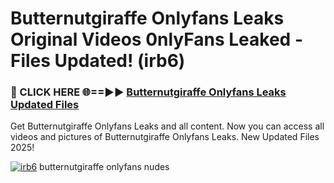 # Butternutgiraffe Onlyfans Leaks Original Videos 0nlyFans Leaked - Files Updated! (irb6)

<h3>🔴 CLICK HERE 🌐==►► <a href="https://tinyurl.com/3hn5wdd3" rel="nofollow">Butternutgiraffe Onlyfans Leaks Updated Files</a></h3>

Get Butternutgiraffe Onlyfans Leaks and all content. Now you can access all videos and pictures of Butternutgiraffe Onlyfans Leaks. New Updated Files 2025!

[![irb6](https://i.imgur.com/4HnBqBT.gif)](https://tinyurl.com/3hn5wdd3)
butternutgiraffe onlyfans nudes
